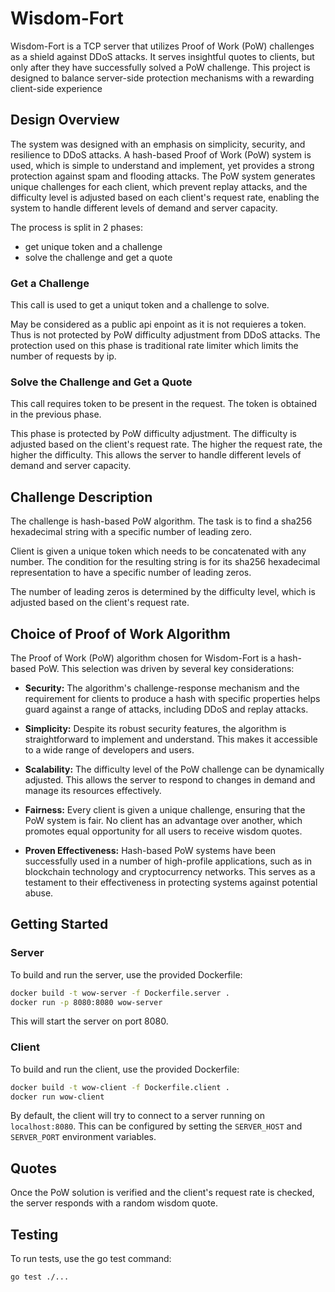 # Wisdom-Fort
Wisdom-Fort is a TCP server that utilizes Proof of Work (PoW) challenges as a shield against DDoS attacks. It serves insightful quotes to clients, but only after they have successfully solved a PoW challenge. This project is designed to balance server-side protection mechanisms with a rewarding client-side experience

## Design Overview
The system was designed with an emphasis on simplicity, security, and resilience to DDoS attacks. A hash-based Proof of Work (PoW) system is used, which is simple to understand and implement, yet provides a strong protection against spam and flooding attacks. The PoW system generates unique challenges for each client, which prevent replay attacks, and the difficulty level is adjusted based on each client's request rate, enabling the system to handle different levels of demand and server capacity.

The process is split in 2 phases:
* get unique token and a challenge
* solve the challenge and get a quote

### Get a Challenge
This call is used to get a uniqut token and a challenge to solve.

May be considered as a public api enpoint as it is not requieres a token. Thus is not protected by PoW difficulty adjustment from DDoS attacks. The protection used on this phase is traditional rate limiter which limits the number of requests by ip.

### Solve the Challenge and Get a Quote
This call requires token to be present in the request. The token is obtained in the previous phase.

This phase is protected by PoW difficulty adjustment. The difficulty is adjusted based on the client's request rate. The higher the request rate, the higher the difficulty. This allows the server to handle different levels of demand and server capacity.

## Challenge Description
The challenge is hash-based PoW algorithm. The task is to find a sha256 hexadecimal string with a specific number of leading zero.
 
Client is given a unique token which needs to be concatenated with any number. The condition for the resulting string is for its sha256 hexadecimal representation to have a specific number of leading zeros.

The number of leading zeros is determined by the difficulty level, which is adjusted based on the client's request rate.

## Choice of Proof of Work Algorithm
The Proof of Work (PoW) algorithm chosen for Wisdom-Fort is a hash-based PoW. This selection was driven by several key considerations:

- **Security:** The algorithm's challenge-response mechanism and the requirement for clients to produce a hash with specific properties helps guard against a range of attacks, including DDoS and replay attacks.

- **Simplicity:** Despite its robust security features, the algorithm is straightforward to implement and understand. This makes it accessible to a wide range of developers and users.

- **Scalability:** The difficulty level of the PoW challenge can be dynamically adjusted. This allows the server to respond to changes in demand and manage its resources effectively.

- **Fairness:** Every client is given a unique challenge, ensuring that the PoW system is fair. No client has an advantage over another, which promotes equal opportunity for all users to receive wisdom quotes.

- **Proven Effectiveness:** Hash-based PoW systems have been successfully used in a number of high-profile applications, such as in blockchain technology and cryptocurrency networks. This serves as a testament to their effectiveness in protecting systems against potential abuse.

## Getting Started

### Server
To build and run the server, use the provided Dockerfile:

```sh
docker build -t wow-server -f Dockerfile.server .
docker run -p 8080:8080 wow-server
```

This will start the server on port 8080.

### Client

To build and run the client, use the provided Dockerfile:

```sh
docker build -t wow-client -f Dockerfile.client .
docker run wow-client
```

By default, the client will try to connect to a server running on `localhost:8080`. This can be configured by setting the `SERVER_HOST` and `SERVER_PORT` environment variables.

## Quotes

Once the PoW solution is verified and the client's request rate is checked, the server responds with a random wisdom quote.

## Testing

To run tests, use the go test command:

```sh
go test ./...
```
